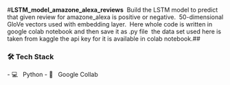#**LSTM_model_amazone_alexa_reviews**
&nbsp;Build the LSTM model to predict that given review for amazone_alexa is positive or negative.
&nbsp;50-dimensional GloVe vectors used with embedding layer.
&nbsp;Here whole code is written in google colab notebook and then save it as .py file
&nbsp;the data set used here is taken from kaggle the api key for it is available in colab notebook.##
<h3>🛠 Tech Stack</h3>
- 💻 &nbsp; Python 
- 🔧 &nbsp; Google Collab 
